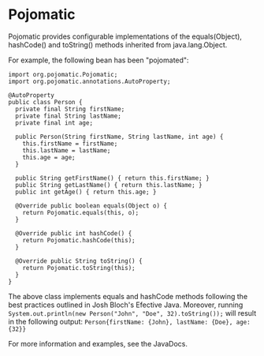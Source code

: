 Pojomatic
=============
Pojomatic provides configurable implementations of the equals(Object), hashCode() and toString() methods inherited from java.lang.Object.

For example, the following bean has been "pojomated":

    import org.pojomatic.Pojomatic;
    import org.pojomatic.annotations.AutoProperty;
    
    @AutoProperty
    public class Person {
      private final String firstName;
      private final String lastName;
      private final int age;
    
      public Person(String firstName, String lastName, int age) {
        this.firstName = firstName;
        this.lastName = lastName;
        this.age = age;
      }
    
      public String getFirstName() { return this.firstName; }
      public String getLastName() { return this.lastName; }
      public int getAge() { return this.age; }
    
      @Override public boolean equals(Object o) {
        return Pojomatic.equals(this, o);
      }

      @Override public int hashCode() {
        return Pojomatic.hashCode(this);
      }

      @Override public String toString() {
        return Pojomatic.toString(this);
      }
    }

The above class implements equals and hashCode methods following the best practices outlined in Josh Bloch's Efective Java. Moreover, running `System.out.println(new Person("John", "Doe", 32).toString());` will result in the following output: `Person{firstName: {John}, lastName: {Doe}, age: {32}}`

For more information and examples, see the JavaDocs.
